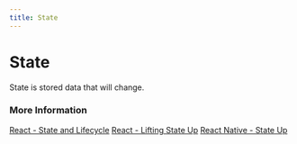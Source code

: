 ```yaml
---
title: State
---
```


# State

State is stored data that will change.

### More Information

<a href='https://reactjs.org/docs/state-and-lifecycle.html' target='_blank' rel='nofollow'>React - State and Lifecycle</a>
<a href='https://reactjs.org/docs/lifting-state-up.html' target='_blank' rel='nofollow'>React - Lifting State Up</a>
<a href='https://facebook.github.io/react-native/docs/state.html' target='_blank' rel='nofollow'>React Native - State Up</a>
